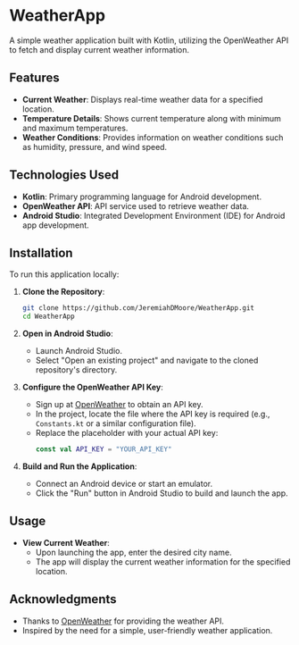 # WeatherApp

A simple weather application built with Kotlin, utilizing the OpenWeather API to fetch and display current weather information.

## Features

- **Current Weather**: Displays real-time weather data for a specified location.
- **Temperature Details**: Shows current temperature along with minimum and maximum temperatures.
- **Weather Conditions**: Provides information on weather conditions such as humidity, pressure, and wind speed.

## Technologies Used

- **Kotlin**: Primary programming language for Android development.
- **OpenWeather API**: API service used to retrieve weather data.
- **Android Studio**: Integrated Development Environment (IDE) for Android app development.

## Installation

To run this application locally:

1. **Clone the Repository**:
   ```bash
   git clone https://github.com/JeremiahDMoore/WeatherApp.git
   cd WeatherApp
   ```

2. **Open in Android Studio**:
   - Launch Android Studio.
   - Select "Open an existing project" and navigate to the cloned repository's directory.

3. **Configure the OpenWeather API Key**:
   - Sign up at [OpenWeather](https://openweathermap.org/) to obtain an API key.
   - In the project, locate the file where the API key is required (e.g., `Constants.kt` or a similar configuration file).
   - Replace the placeholder with your actual API key:
     ```kotlin
     const val API_KEY = "YOUR_API_KEY"
     ```

4. **Build and Run the Application**:
   - Connect an Android device or start an emulator.
   - Click the "Run" button in Android Studio to build and launch the app.

## Usage

- **View Current Weather**:
  - Upon launching the app, enter the desired city name.
  - The app will display the current weather information for the specified location.

## Acknowledgments

- Thanks to [OpenWeather](https://openweathermap.org/) for providing the weather API.
- Inspired by the need for a simple, user-friendly weather application.
